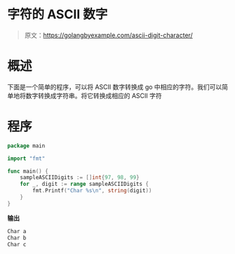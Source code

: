 # 字符的 ASCII 数字

> 原文：<https://golangbyexample.com/ascii-digit-character/>

# **概述**

下面是一个简单的程序，可以将 ASCII 数字转换成 go 中相应的字符。我们可以简单地将数字转换成字符串。将它转换成相应的 ASCII 字符

# **程序**

```go
package main

import "fmt"

func main() {
	sampleASCIIDigits := []int{97, 98, 99}
	for _, digit := range sampleASCIIDigits {
		fmt.Printf("Char %s\n", string(digit))
	}
}
```

**输出**

```go
Char a
Char b
Char c
```